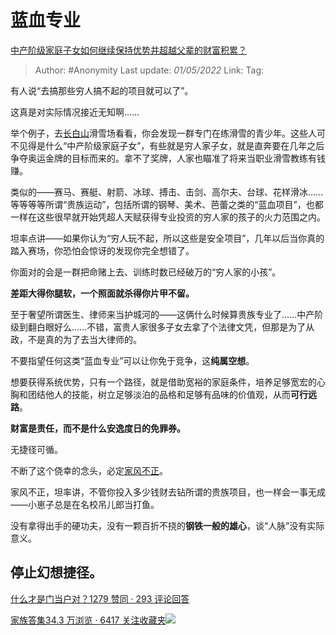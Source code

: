 # 蓝血专业
[中产阶级家庭子女如何继续保持优势并超越父辈的财富积累？](https://www.zhihu.com/question/27855424/answer/2461780359)

> Author: #Anonymity
> Last update: *01/05/2022*
> Link:
> Tag:

有人说“去搞那些穷人搞不起的项目就可以了”。

这真是对实际情况接近无知啊……

举个例子，去[长白山](https://www.zhihu.com/search?q=%E9%95%BF%E7%99%BD%E5%B1%B1&search_source=Entity&hybrid_search_source=Entity&hybrid_search_extra=%7B%22sourceType%22%3A%22answer%22%2C%22sourceId%22%3A2461780359%7D)滑雪场看看，你会发现一群专门在练滑雪的青少年。这些人可不见得是什么“中产阶级家庭子女”，有些就是穷人家子女，就是直奔要在几年之后争夺奥运金牌的目标而来的。拿不了奖牌，人家也瞄准了将来当职业滑雪教练有钱赚。

类似的——赛马、赛艇、射箭、冰球、搏击、击剑、高尔夫、台球、花样滑冰……等等等等所谓“贵族运动”，包括所谓的钢琴、美术、芭蕾之类的“蓝血项目”，也都一样在这些很早就开始凭超人天赋获得专业投资的穷人家的孩子的火力范围之内。

坦率点讲——如果你认为“穷人玩不起，所以这些是安全项目”，几年以后当你真的踏入赛场，你恐怕会惊讶的发现你完全想错了。

你面对的会是一群把命赌上去、训练时数已经破万的“穷人家的小孩”。

**差距大得你腿软，一个照面就杀得你片甲不留。**

至于奢望所谓医生、律师来当护城河的——这俩什么时候算贵族专业了……中产阶级到翻白眼好么……不错，富贵人家很多子女去拿了个法律文凭，但那是为了从政，不是真的为了去当大律师的。

不要指望任何这类“蓝血专业”可以让你免于竞争，这**纯属空想**。

想要获得系统优势，只有一个路径，就是借助宽裕的家庭条件，培养足够宽宏的心胸和团结他人的技能，树立足够淡泊的品格和足够有品味的价值观，从而**可行远路**。

**财富是责任，而不是什么安逸度日的免罪券。**

无捷径可循。

不断了这个侥幸的念头，必定[家风不正](https://www.zhihu.com/search?q=%E5%AE%B6%E9%A3%8E%E4%B8%8D%E6%AD%A3&search_source=Entity&hybrid_search_source=Entity&hybrid_search_extra=%7B%22sourceType%22%3A%22answer%22%2C%22sourceId%22%3A2461780359%7D)。

家风不正，坦率讲，不管你投入多少钱财去钻所谓的贵族项目，也一样会一事无成——小崽子总是在名校吊儿郎当打鱼。

没有拿得出手的硬功夫，没有一颗百折不挠的**钢铁一般的雄心**，谈“人脉”没有实际意义。

## 停止幻想捷径。

[什么才是门当户对？1279 赞同 · 293 评论回答](https://www.zhihu.com/question/320314301/answer/687854449)

[家族答集34.3 万浏览 · 6417 关注收藏夹![](https://pic2.zhimg.com/80/v2-b2918ef3f9c19572ba524ac59316a917_1440w.png)](https://zhihu.com/collection/378738313)
